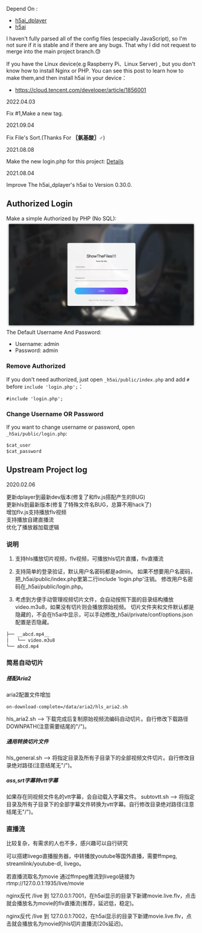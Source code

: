 Depend On :
- [h5ai_dplayer](https://github.com/Pearlulu/h5ai_dplayer) 
- [h5ai](https://github.com/lrsjng/h5ai)

I haven't fully parsed all of the config files (especially JavaScript), so I'm not sure if it is stable and if there are any bugs. That why I did not request to merge into the main project branch.😓

If you have the Linux device(e.g Raspberry Pi、Linux Server) , but you don't know how to install Nginx or PHP.
You can see this post to learn how to make them,and then install h5ai in your device：
- https://cloud.tencent.com/developer/article/1856001

2022.04.03

Fix #1,Make a new tag.

2021.09.04

Fix File's Sort.(Thanks For **〖氨基酸〗♂**)

2021.08.08

Make the new login.php for this project: [Details](#authorized-login)

2021.08.04

Improve The h5ai_dplayer's h5ai to Version 0.30.0.

## Authorized Login
Make a simple Authorized by PHP (No SQL):
![The Demo IMG](demo/login.png)
The Default Username And Password:
- Username: admin
- Password: admin

### Remove Authorized
If you don't need authorized, just open `_h5ai/public/index.php` and add `#` before `include 'login.php';`：
```
#include 'login.php';
```

### Change Username OR Password
If you want to change username or password, open  `_h5ai/public/login.php`: 
```
$cat_user 
$cat_password
```


## Upstream Project log

2020.02.06  
 
更新dplayer到最新dev版本(修复了和flv.js搭配产生的BUG)  
更新hls到最新版本(修复了特殊文件名BUG，总算不用hack了)  
增加flv.js支持播放flv视频  
支持播放自建直播流  
优化了播放器加载逻辑

### 说明

1. 支持hls播放切片视频，flv视频，可播放hls切片直播，flv直播流

2. 支持简单的登录验证，默认用户名密码都是admin。
如果不想要用户名密码，把_h5ai/public/index.php里第二行include 'login.php'注销。
修改用户名密码在_h5ai/public/login.php。

3. 考虑到方便手动管理视频切片文件，会自动按照下面的目录结构播放video.m3u8，如果没有切片则会播放原始视频。
切片文件夹和文件默认都是隐藏的，不会在h5ai中显示，可以手动修改_h5ai/private/conf/options.json配置是否隐藏。
```
├── __abcd.mp4__
│   └── video.m3u8
└── abcd.mp4
```

### 简易自动切片

##### 搭配Aria2
aria2配置文件增加
```
on-download-complete=/data/aria2/hls_aria2.sh
```
hls_aria2.sh --> 下载完成后复制原始视频流编码自动切片。自行修改下载路径DOWNPATH(注意需要结尾的"/")。

##### 通用转换切片文件
hls_general.sh --> 将指定目录及所有子目录下的全部视频文件切片。自行修改目录绝对路径(注意结尾无"/")。

##### ass,srt字幕转vtt字幕
如果存在同视频文件名的vtt字幕，会自动载入字幕文件。
subtovtt.sh --> 将指定目录及所有子目录下的全部字幕文件转换为vtt字幕。自行修改目录绝对路径(注意结尾无"/")。

### 直播流
比较复杂，有需求的人也不多，感兴趣可以自行研究  

可以搭建livego直播服务器，中转播放youtube等国外直播，需要ffmpeg, streamlink/youtube-dl, livego。

若直播流取名为movie
通过ffmpeg推流到livego链接为 rtmp://127.0.0.1:1935/live/movie  

nginx反代 /live 到 127.0.0.1:7001，在h5ai显示的目录下新建movie.live.flv，点击就会播放名为movie的flv直播流(推荐，延迟低，稳定)。

nginx反代 /live 到 127.0.0.1:7002，在h5ai显示的目录下新建movie.live.flv，点击就会播放名为movie的hls切片直播流(20s延迟)。
